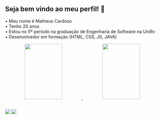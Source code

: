 ## Seja bem vindo ao meu perfil! 👋

• Meu nome é Matheus Cardoso<br>
• Tenho 20 anos<br>
• Estou no 5º período na graduação de Engenharia de Software na UniRv<br>
• Desenvolvedor em formação (HTML, CSS, JS, JAVA)<br>

<a align="center" href="#">
  <img height="180px" width="49%" src="https://github-readme-stats.vercel.app/api?username=matheuscardosoj&show_icons=true&theme=github_dark&include_all_commits=true&count_private=true&locale=pt-br"/>

  <img height="180px" width="49%" src="https://github-readme-stats.vercel.app/api/top-langs/?username=matheuscardosoj&layout=compact&langs_count=7&theme=github_dark&locale=pt-br"/>
</a>

##

<a href="https://www.linkedin.com/in/matheus-cardoso-de-jesus-7120a573/" target="_blank"><img src="https://img.shields.io/badge/-LinkedIn-%230077B5?style=for-the-badge&logo=linkedin&logoColor=white"></a> 
<a href= "mailto:matheuscardosoj@outlook.com" target="_blank"><img src="https://img.shields.io/badge/-Outlook-%23333?style=for-the-badge&logo=microsoftoutlook&logoColor=white"></a>
